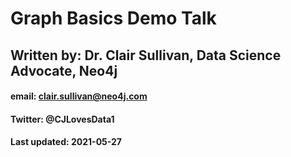 # Graph Basics Demo Talk
## Written by: Dr. Clair Sullivan, Data Science Advocate, Neo4j
#### email: clair.sullivan@neo4j.com
#### Twitter: @CJLovesData1
#### Last updated: 2021-05-27

